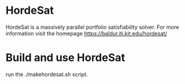 # HordeSat

HordeSat is a massively parallel portfolio satisfiability solver.
For more information visit the homepage https://baldur.iti.kit.edu/hordesat/

# Build and use HordeSat

run the ./makehordesat.sh script.
